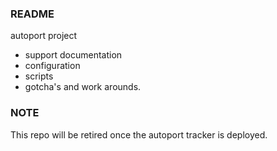 ### README

autoport project 
*  support documentation
*  configuration
*  scripts
*  gotcha's and work arounds.

### NOTE
This repo will be retired once the autoport tracker is deployed.
